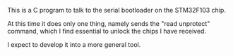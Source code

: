 This is a C program to talk to the serial bootloader on the STM32F103 chip.

At this time it does only one thing, namely sends the "read unprotect" command,
which I find essential to unlock the chips I have received.

I expect to develop it into a more general tool.
